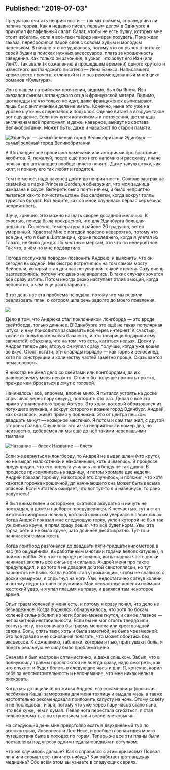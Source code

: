 Published: "2019-07-03"
--------------------------
Предлагаю считать неприятности &mdash; так мы поймём, справедлива ли папина теория. Как я недавно писал, первым делом в Эдинурге я прикупил фалафельный салат. Салат, чтобы не есть булку, которых мне стоит избегать, если я всё-таки твёрдо намерен похудеть. Пока ждал заказа, перебросился парой слов с совсем худым и молодым пареньком. В начале это не удавалось, потому что он рылся в потолке своей будки в поисках нужных аксессуаров: плата за крошечность заведения. Как только он закончил, я узнал, что зовут его Иэн (или Йен?). Так звали (к сожалению в прошедшем времени) одного крутого и известного шотландского писателя &mdash; Иена Бэнкса. Написавшего, кроме всего прочего, отличный и не раз рекомендованный мной цикл романов &#0171;Культура&#0187;.

Иэн в нашем латвийском прочтении, видимо, был бы Яном. Йэн оказался сыном шотландского отца и французской матери. Видимо, шотландцы на что только не идут, даже француженок выписывают, лишь бы с англичанами дела не иметь. Конечно, ныне это уже на уровне шуточных перепалок и подколок. Однако витает в воздухе такое вот ощущение. Если начнутся катаклизмы и потрясения, шотландцы англичанам всё припомнят, и даже, наверное, выйдут из состава Великобритании. Может быть, даже и наваляют по старой памяти.

![Эдинбург &mdash; самый зелёный город Великобритании](IMG-20190614-WA0006.jpg)
Эдинбург &mdash; самый зелёный город Великобритании

В Шотландии всё пропитано намёками или историями про восстание якобитов. Я, пожалуй, после ещё про него напомню и расскажу, иначе нельзя про шотландцев вообще ничего понять. Даже такую штуку, как килт, и почему его так любят и гордятся.

Тем не менее, надо наконец дойти до неприятности. Сожрав завтрак на скамейке в парке Princess Garden, я обнаружил, что моя задница измазана в соусе. Вытереть было почти нечем, и было неприятно пытаться как-то почистить штаны без салфетки, когда вокруг толпы туристов бродят. Вот видите, как со мной случилась первая серъёзная неприятность. 

Шучу, конечно. Это можно назвать скорее досадной мелочью. К счастью, погода была прекрасной, что для Эдинбурга большая редкость. Солнечно, температура в районе 20 градусов, ветер умеренный. Красота!
Мне с погодой повезло невероятно, потому что все дни, что я был в Шотландии, кроме последнего, когда я улетал из Глазго, не было дождя. По местным меркам, это что-то невероятное. Так что, в чём-то мне подфартило.

Погода послужила поводом позвонить Андрею, и выяснить, что он сегодня выходной. Мы быстро встретились на том самом мосту Вейверли, который стал для нас регулярной точкой отсчёта. Сазу очень разговорились, потому что давно не виделись. В таких случаях хочется всё сразу излить. Потом иногда резко наступает отлив эмоций, когда непонятно, о чём еще разговаривать.

В тот день нас эта проблема не ждала, потому что мы решили реализовать план, о котором шла речь задолго до моего появления.

![](IMG-20190614-WA0002.jpg)

Дело в том, что Андрюха стал поклонником лонгборда &mdash; это вроде скейтборда, только длиннее. В Эдинбурге это ещё не такая популярная штука, и ему приходится заказывать всё через интернет. К счастью, какая-то пользовательская база есть, и эти товарищи подарили ему запчастей, объяснив, что на том, что есть, кататься нельзя. Доски у Андрея теперь две, вторую он купил сразу получше, когда уже вошёл во вкус. Стоят, кстати, эти снаряды изрядно &mdash; как горный велосипед, хотя по конструкции и количеству частей заметно проще. Сказывается немассовость.

Я никогда не имел дело со скейтами или лонгбордами, да и с равновесием у меня неважно. Стоило бы получше помнить про это, прежде чем бросаться в омут с головой.

Начиналось, всё, впрочем, вполне мило. Я пытался устоять на доске спрыгивал через пару секунд, повторить сто раз. Делал я всё это прямо у знаменитого трона Артура. Это холм, который образовался из потухшего вулкана, и вокруг которого и возник город Эдинбург. Андрей, как оказалось, живёт прямо у подножия. Это от центра пешком двадцать минут &mdash; козырное местечко. Я потом и сам там жил, с другой стороны правда. Случилось это из-за неприятности номер два, но неизвестно, доберёмся ли мы ещё до неё такими черепашьими темпами

![Название &mdash; блеск](IMG-20190614-WA0003.jpg)
Название &mdash; блеск

Если же вернуться к лонгборду, то Андрей не выдал шлем (что круто), но не выдал налокотники и наколенники, хоть и имелись. В процессе предупредил, что его подруга училась лонгборду не так давно. В процессе приземлилась на задницу, и потом хромала две недели. Андрей показал горочку, на которой это случилось, и пояснил, что хотя кажется горочка крошечной, дл начинающего она может быть весьма опасной. Если читатель ожидает, что вот тут-то я и навернусь, то рано радуетесь!

Я был внимателен и осторожен, скатился аккуратно и ничуть не пострадал, а даже и наоборот, воодушевился. К несчастью, тут я стал жертвой синдрома новичка, который слишком уверился в своих силах. Когда Андрей показал мне следующую горку, уклон которой не был так уж сильно круче, я прям сразу решил, что всё будет норм. Увы, эта горка, хоть и не была круче, зато длиннее десятикратно. Тут-то и начинается самая жесть.

Когда лонгборд разгонался до двадцати пяти-тридцати километров в час (по ощущениям, выработанным многими годами велопокатушек), я поймал воббл. Это что-то вроде резонанса, когда задняя часть доски начинает вихлять всё сильнее и сильнее. Андрей меня про такое предупредил, и до того я не доводил до этой свистопляски, но тут вариантов не было. Когда воббл стал угрожающим, чтобы не свалится с доски кувырком, я спрыгнул на ноги. Увы, недостаточно согнув колени, и потому недостаточно спружинив. Мои несчастные коленки поймали жестокий удар, и я упал плашмя на траву, и валялся там некоторое время. 

Опыт травм коленей у меня есть, и потому я сразу понял, что дело не безнадёжное. Когда поднялся, обнаружилось, что хотя по бокам коленей сильно болит, но ноги более-менее гнутся, и самое главное &mdash; нет заметной нестабильности. Если бы не мог стоять твёрдо или согнуть ногу, это означало бы травму мениска или крестовидной связки. Боль, опять таки, хоть и была заметной, не была чрезмерной. Это всё давало мне основания полагать, что может обойтись без эксцессов. К сожалению, таблетки, которые я пью, приглушают боль, и понять реальную её силу было проблематично.

Сначала я был настроен оптимистично, и даже слишком. Забыл, что в полнуюсилу травмы проявляются не всегда сразу, надо смотреть, как что опухнет и будет болеть в следующие часы и дни. Я, конечно, корил себя за неосмотрительность и непонимание, что мне никак нельзя рисковать.

Когда мы дотащились до жилья Андрея, его сокамерница (польская лесбиянка Каша) заморозила для меня тряпицу и выдала мазь, а также настоятельно рекомендовала приложить капусту на ночь. Этому совету я не последовал, и зря, потому что уже через пару часов стало ясно, что всё хуже, чем я думал. Левая нога перестала сгибаться, я стал сильно хромать, а по ступенькам так и вовсе еле ковылял.

На следующий день мне предстояло ехать в двухдневный тур по высокогорью, Инвернесс и Лох-Несс, и вообще главная идея моего путешествия была в походах по горам. Теперь же все эти планы были поставлены под угрозу одним недальновидным п оступком.

Что же случилось дальше? Как я справился с этим кризисом? Порвал ли я или сломал всё-таки что-нибудь? Как работает шотландская медицина? Обо всём этом вы узнаете в следующих сериях.

[](IMG-20190614-WA0007.jpg)

